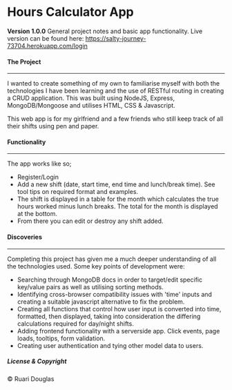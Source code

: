 # Hours Calculator App
**Version 1.0.0**
General project notes and basic app functionality.
Live version can be found here: https://salty-journey-73704.herokuapp.com/login


#### The Project
---
I wanted to create something of my own to familiarise myself with both the technologies I have been learning and the use of RESTful routing in creating a CRUD application. This was built using NodeJS, Express, MongoDB/Mongoose and utilises HTML, CSS & Javascript.

This web app is for my girlfriend and a few friends who still keep track of all their shifts using pen and paper.

#### Functionality
---
The app works like so;
* Register/Login
* Add a new shift (date, start time, end time and lunch/break time). See tool tips on required format and examples.
* The shift is displayed in a table for the month which calculates the true hours worked minus lunch breaks. The total for the month is displayed at the bottom.
* From there you can edit or destroy any shift added.

#### Discoveries
---
Completing this project has given me a much deeper understanding of all the technologies used. Some key points of development were:
* Searching through MongoDB docs in order to target/edit specific key/value pairs as well as utilising sorting methods.
* Identifying cross-browser compatibility issues with 'time' inputs and creating a suitable javascript alternative to fix the problem.
* Creating all functions that control how user input is converted into time,  formatted, then displayed, taking into consideration the differing calculations required for day/night shifts.
* Adding frontend functionality with a serverside app. Click events, page loads, tooltips, form validation.
* Creating user authentication and tying other model data to users.

##### License & Copyright
© Ruari Douglas 
















